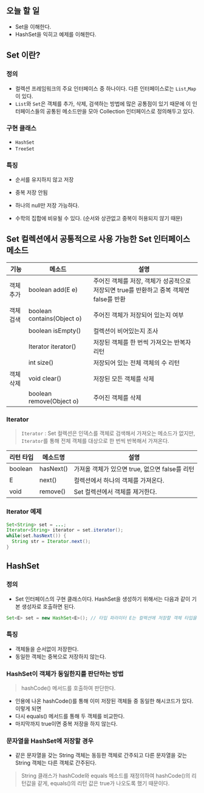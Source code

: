 ## 오늘 할 일

* Set을 이해한다.
* HashSet을 익히고 예제를 이해한다.



## Set 이란?

### 정의

* 컬렉션 프레임워크의 주요 인터페이스 중 하나이다. 다른 인터페이스로는 `List`,`Map`이 있다.
* `List`와 `Set`은 객체를 추가, 삭제, 검색하는 방법에 많은 공통점이 있기 때문에 이 인터페이스들의 공통된 메소드만을 모아 Collection 인터페이스로 정의해두고 있다.



### 구현 클래스

* `HashSet`
* `TreeSet`



### 특징

* 순서를 유지하지 않고 저장

* 중복 저장 안됨

* 하나의 null만 저장 가능하다.

* 수학의 집합에 비유될 수 있다. (순서와 상관없고 중복이 허용되지 않기 때문)

  

## Set 컬렉션에서 공통적으로 사용  가능한 Set 인터페이스 메소드

| 기능      | 메소드                     | 설명                                                         |
| --------- | -------------------------- | ------------------------------------------------------------ |
| 객체 추가 | boolean add(E e)           | 주어진 객체를 저장, 객체가 성공적으로 저장되면 true를 반환하고 중복 객체면 false를 반환 |
| 객체 검색 | boolean contains(Object o) | 주어진 객체가 저장되어 있는지 여부                           |
|           | boolean isEmpty()          | 컬렉션이 비어있는지 조사                                     |
|           | Iterator<E> iterator()     | 저장된 객체를 한 번씩 가져오는 반복자 리턴                   |
|           | int size()                 | 저장되어 있는 전체 객체의 수 리턴                            |
| 객체 삭제 | void clear()               | 저장된 모든 객체를 삭제                                      |
|           | boolean remove(Object o)   | 주어진 객체를 삭제                                           |

### Iterator

> `Iterator` : Set 컬렉션은 인덱스를 객체로 검색해서 가져오는 메소드가 없지만, `Iterator`를 통해 전체 객체를 대상으로 한 번씩 반복해서 가져온다.

| 리턴 타입 | 메소드명  | 설명                                           |
| --------- | --------- | ---------------------------------------------- |
| boolean   | hasNext() | 가져올 객체가 있으면 true, 없으면 false를 리턴 |
| E         | next()    | 컬렉션에서 하나의 객체를 가져온다.             |
| void      | remove()  | Set 컬렉션에서 객체를 제거한다.                |



### Iterator 예제

```java
Set<String> set = ...;
Iterator<String> iterator = set.iterator();
while(set.hasNext()) {
  String str = Iterator.next();
}
```



## HashSet

### 정의

* Set 인터페이스의 구현 클래스이다. HashSet을 생성하기 위해서는 다음과 같이 기본 생성자로 호출하면 된다.

```java
Set<E> set = new HashSet<E>(); // 타입 파라미터 E는 컬렉션에 저장할 객체 타입을 지정하면 된다.
```



### 특징

* 객체들을 순서없이 저장한다.
* 동일한 객체는 중복으로 저장하지 않는다.



### HashSet이 객체가 동일한지를 판단하는 방법

> hashCode() 메서드를 호출하여 판단한다.

* 인용에 나온 hashCode()를 통해 이미 저장된 객체들 중 동일한 해시코드가 있다. 이렇게 되면
* 다시 equals() 메서드를 통해 두 객체를 비교한다.
* 마지막까지  true이면 중복 저장을 하지 않는다.



### 문자열을 HashSet에 저장할 경우

* 같은 문자열을 갖는 String 객체는 동등한 객체로 간주되고 다른 문자열을 갖는 String 객체는 다른 객체로 간주된다.

> String 클래스가 hashCode와 equals 메소드를 재정의하여 hashCode()의 리턴값을 같게, equals()의 리턴 값은 true가 나오도록 했기 때문이다.